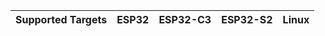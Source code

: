 | Supported Targets | ESP32 | ESP32-C3 | ESP32-S2 | Linux |
| ----------------- | ----- | -------- | -------- | ----- |
